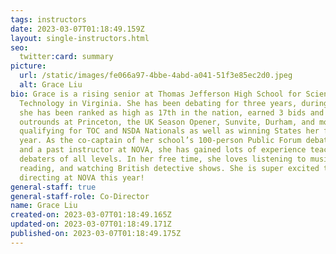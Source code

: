 ```yaml
---
tags: instructors
date: 2023-03-07T01:18:49.159Z
layout: single-instructors.html
seo:
  twitter:card: summary
picture:
  url: /static/images/fe066a97-4bbe-4abd-a041-51f3e85ec2d0.jpeg
  alt: Grace Liu
bio: Grace is a rising senior at Thomas Jefferson High School for Science and
  Technology in Virginia. She has been debating for three years, during which
  she has been ranked as high as 17th in the nation, earned 3 bids and reached
  outrounds at Princeton, the UK Season Opener, Sunvite, Durham, and more,
  qualifying for TOC and NSDA Nationals as well as winning States her freshman
  year. As the co-captain of her school’s 100-person Public Forum debate team
  and a past instructor at NOVA, she has gained lots of experience teaching
  debaters of all levels. In her free time, she loves listening to music,
  reading, and watching British detective shows. She is super excited to be
  directing at NOVA this year!
general-staff: true
general-staff-role: Co-Director
name: Grace Liu
created-on: 2023-03-07T01:18:49.165Z
updated-on: 2023-03-07T01:18:49.171Z
published-on: 2023-03-07T01:18:49.175Z
---
```

